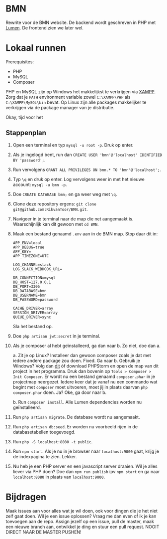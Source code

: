 # BMN
Rewrite voor de BMN website. De backend wordt geschreven in PHP met [Lumen](https://lumen.laravel.com/docs/5.6). De frontend zien we later wel.

# Lokaal runnen

Prerequisites:

* PHP
* MySQL
* Composer

PHP en MySQL zijn op Windows het makkelijkst te verkrijgen via [XAMPP](https://www.apachefriends.org/download.html). Zorg dat je `PATH` environment variable zowel `C:\XAMPP\PHP` als `C:\XAMPP\MySQL\bin` bevat. Op Linux zijn alle packages makkelijker te verkrijgen via de package manager van je distributie.

Okay, tijd voor het

## Stappenplan

1. Open een terminal en typ `mysql -u root -p`. Druk op enter. 
2. Als je ingelogd bent, run dan `CREATE USER 'bmn'@'localhost' IDENTIFIED BY 'password';`.
3. Run vervolgens `GRANT ALL PRIVILEGES ON bmn.* TO 'bmn'@'localhost';`.
4. Typ `\q` en druk op enter. Log vervolgens weer in met het nieuwe account: `mysql -u bmn -p`.
5. Doe `CREATE DATABASE bmn;` en ga weer weg met `\q`.
6. Clone deze repository ergens: `git clone git@github.com:RikvanToor/BMN.git`.
7. Navigeer in je terminal naar de map die net aangemaakt is. Waarschijnlijk kan dit gewoon met `cd BMN`.
8. Maak een bestand genaamd `.env` aan in de BMN map. Stop daar dit in:
    ```
    APP_ENV=local
    APP_DEBUG=true
    APP_KEY=
    APP_TIMEZONE=UTC
    
    LOG_CHANNEL=stack
    LOG_SLACK_WEBHOOK_URL=
    
    DB_CONNECTION=mysql
    DB_HOST=127.0.0.1
    DB_PORT=3306
    DB_DATABASE=bmn
    DB_USERNAME=bmn
    DB_PASSWORD=password
    
    CACHE_DRIVER=array
    SESSION_DRIVER=array
    QUEUE_DRIVER=sync
    ```
    Sla het bestand op.
8. Doe `php artisan jwt:secret` in je terminal.
9. Als je composer al hebt geïnstalleerd, ga dan naar b. Zo niet, doe dan a.

    a. Zit je op Linux? Installeer dan gewoon composer zoals je dat met iedere andere package zou doen. Fixed. Ga naar b. Gebruik   je Windows? Volg dan [dit](https://getcomposer.org/download/) óf download PHPStorm en open de map van dit project in het programma. Druk dan bovenin op `Tools > Composer > Init Composer`. Er wordt nu een bestand genaamd `composer.phar` in je projectmap neergezet. Iedere keer dat je vanaf nu een commando wat begint met `composer` moet uitvoeren, moet jij in plaats daarvan `php composer.phar` doen. Ja? Oke, ga door naar b.
    
    b. Run `composer install`. Alle Lumen dependencies worden nu geïnstalleerd.
10. Run `php artisan migrate`. De database wordt nu aangemaakt.
10. Run `php artisan db:seed`. Er worden nu voorbeeld rijen in de 
    databasetabellen toegevoegd.
11. Run `php -S localhost:8080 -t public`. 
12. Run `npm start`. Als je nu in je browser naar `localhost:9000` gaat, krijg je de indexpagina te zien. Lekker.
13. Nu heb je een PHP server en een javascript server draaien. Wil je alles liever via PHP doen? Doe dan `npm run publish` ipv `npm start` en ga naar `localhost:8080` in plaats van `localhost:9000`.

# Bijdragen

Maak issues aan voor alles wat je wil doen, ook voor dingen die je het niet zelf gaat doen. Wil je een issue oplossen? Vraag me dan even of ik je kan toevoegen aan de repo. Assign jezelf op een issue, pull de master, maak een nieuwe branch aan, ontwikkel je ding en stuur een pull request. NOOIT DIRECT NAAR DE MASTER PUSHEN!
